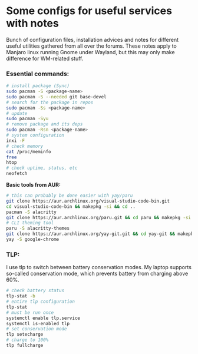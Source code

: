 # **Some configs for useful services with notes**

Bunch of configuration files, installation advices and notes for different
useful utilities gathered from all over the forums. These notes apply to 
Manjaro linux running Gnome under Wayland, but this may only make difference
for WM-related stuff.

### **Essential commands:**

```bash
# install package (Sync)
sudo pacman -S <package-name>
sudo pacman -S --needed git base-devel
# search for the package in repos
sudo pacman -Ss <package-name>
# update
sudo pacman -Syu
# remove package and its deps
sudo pacman -Rsn <package-name>
# system configuration
inxi -F
# check memory
cat /proc/meminfo
free
htop
# check uptime, status, etc
neofetch
```

**Basic tools from AUR:**

```bash
# this can probably be done easier with yay/paru
git clone https://aur.archlinux.org/visual-studio-code-bin.git
cd visual-studio-code-bin && makepkg -si && cd ..
pacman -S alacritty
git clone https://aur.archlinux.org/paru.git && cd paru && makepkg -si && cd ..
# CLI theming tool
paru -S alacritty-themes
git clone https://aur.archlinux.org/yay-git.git && cd yay-git && makepkg -si && cd ..
yay -S google-chrome
```

### **TLP:**

I use tlp to switch between battery conservation modes. My laptop supports
so-called conservation mode, which prevents battery from charging above 60%.

```bash
# check battery status
tlp-stat -b
# entire tlp configuration
tlp-stat
# must be run once
systemctl enable tlp.service
systemctl is-enabled tlp
# set conservation mode
tlp setecharge
# charge to 100%
tlp fullcharge
```
